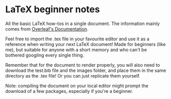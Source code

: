 # LaTeX beginner notes
All the basic LaTeX how-tos in a single document. The information mainly comes from [Overleaf's Documentation](https://www.overleaf.com/learn/latex/Main_Page "Overleaf Documentation").

Feel free to import the .tex file in your favourite editor and use it as a reference when writing your next LaTeX document! Made for beginners (like me), but suitable for anyone with a short memory and who can't be bothered googling every single thing.

Remember that for the document to render properly, you will also need to download the test.bib file and the images folder, and place them in the same directory as the .tex file! Or you can just replicate them yourself. 

Note: compiling the document on your local editor might prompt the download of a few packages, especially if you're a beginner.
